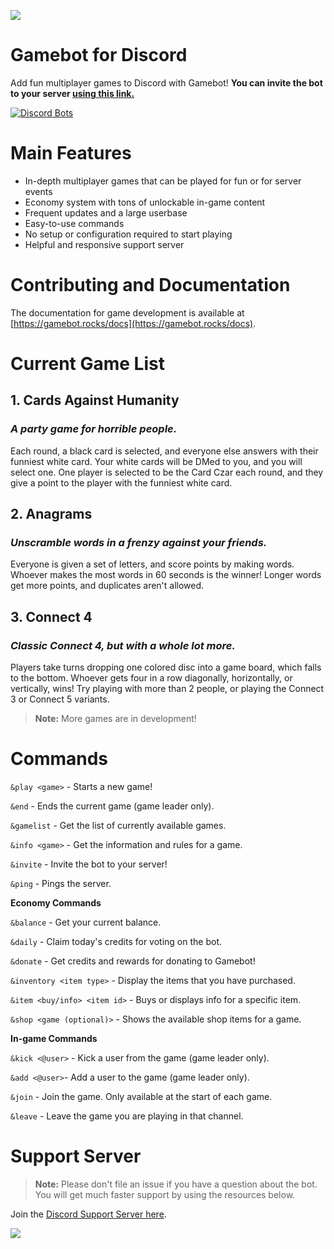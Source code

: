 
![](https://cdn.discordapp.com/attachments/618344107290525698/618657323380113419/information.png)

# Gamebot for Discord

Add fun multiplayer games to Discord with Gamebot! **You can invite the bot to your server [using this link.](https://discordapp.com/oauth2/authorize?client_id=620307267241377793&scope=bot&permissions=1547041872)**

[![Discord Bots](https://top.gg/api/widget/620307267241377793.svg)](https://top.gg/bot/620307267241377793)

# Main Features
* In-depth multiplayer games that can be played for fun or for server events
* Economy system with tons of unlockable in-game content
* Frequent updates and a large userbase
* Easy-to-use commands
* No setup or configuration required to start playing
* Helpful and responsive support server 

# Contributing and Documentation
The documentation for game development is available at [https://gamebot.rocks/docs](https://gamebot.rocks/docs).

# Current Game List
## 1. Cards Against Humanity
### *A party game for horrible people.*
Each round, a black card is selected, and everyone else answers with their funniest white card. Your white cards will be DMed to you, and you will select one. One player is selected to be the Card Czar each round, and they give a point to the player with the funniest white card.

## 2. Anagrams
### *Unscramble words in a frenzy against your friends.*
Everyone is given a set of letters, and score points by making words. Whoever makes the most words in 60 seconds is the winner! Longer words get more points, and duplicates aren't allowed.

## 3. Connect 4
### *Classic Connect 4, but with a whole lot more.*
Players take turns dropping one colored disc into a game board, which falls to the bottom. Whoever gets four in a row diagonally, horizontally, or vertically, wins! Try playing with more than 2 people, or playing the Connect 3 or Connect 5 variants.

>  **Note:** More games are in development!

# Commands

`&play <game>` - Starts a new game!

`&end` - Ends the current game (game leader only).

`&gamelist` - Get the list of currently available games.

`&info <game>` - Get the information and rules for a game.

`&invite` - Invite the bot to your server!

`&ping` - Pings the server.

**Economy Commands**

`&balance` - Get your current balance.

`&daily` - Claim today's credits for voting on the bot.

`&donate` - Get credits and rewards for donating to Gamebot!

`&inventory <item type>` - Display the items that you have purchased.
  
`&item <buy/info> <item id>` - Buys or displays info for a specific item.
  
`&shop <game (optional)>` - Shows the available shop items for a game.

**In-game Commands**

`&kick <@user>` - Kick a user from the game (game leader only).

`&add <@user>`- Add a user to the game (game leader only).

`&join` - Join the game. Only available at the start of each game.

`&leave` - Leave the game you are playing in that channel.

# Support Server

> **Note:** Please don't file an issue if you have a question about the bot. You will get much faster support by using the resources below.

Join the [Discord Support Server here](https://discord.gg/7pNEJQC).

![](https://github.com/zeroclutch/gamebot/blob/master/assets/images/invite_link.png?raw=true)
